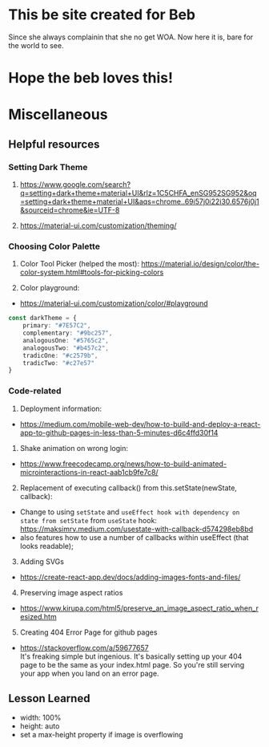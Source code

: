 # This be site created for Beb

Since she always complainin that she no get WOA. Now here it is, bare for the world to see.

# Hope the beb loves this!


  

# Miscellaneous

## Helpful resources  
### Setting Dark Theme
1. https://www.google.com/search?q=setting+dark+theme+material+UI&rlz=1C5CHFA_enSG952SG952&oq=setting+dark+theme+material+UI&aqs=chrome..69i57j0i22i30.6576j0j1&sourceid=chrome&ie=UTF-8

2. https://material-ui.com/customization/theming/
  

### Choosing Color Palette
1. Color Tool Picker (helped the most):
https://material.io/design/color/the-color-system.html#tools-for-picking-colors

2. Color playground:
- https://material-ui.com/customization/color/#playground

```TypeScript
const darkTheme = {
    primary: "#7E57C2",
    complementary: "#9bc257",
    analogousOne: "#5765c2",
    analogousTwo: "#b457c2",
    tradicOne: "#c2579b",
    tradicTwo: "#c27e57"
}
```

### Code-related
1. Deployment information: 
- https://medium.com/mobile-web-dev/how-to-build-and-deploy-a-react-app-to-github-pages-in-less-than-5-minutes-d6c4ffd30f14  


1. Shake animation on wrong login:
- https://www.freecodecamp.org/news/how-to-build-animated-microinteractions-in-react-aab1cb9fe7c8/  

2. Replacement of executing callback() from this.setState(newState, callback):
- Change to using `setState` and `useEffect hook with dependency on state from setState` from `useState` hook: https://maksimrv.medium.com/usestate-with-callback-d574298eb8bd
- also features how to use a number of callbacks within useEffect (that looks readable);


3. Adding SVGs
- https://create-react-app.dev/docs/adding-images-fonts-and-files/

4. Preserving image aspect ratios  
- https://www.kirupa.com/html5/preserve_an_image_aspect_ratio_when_resized.htm  

5. Creating 404 Error Page for github pages
- https://stackoverflow.com/a/59677657  
It's freaking simple but ingenious. It's basically setting up your 404 page to be the same as your index.html page. So you're still serving your app when you land on an error page.
## Lesson Learned
- width: 100%
- height: auto
- set a max-height property if image is overflowing